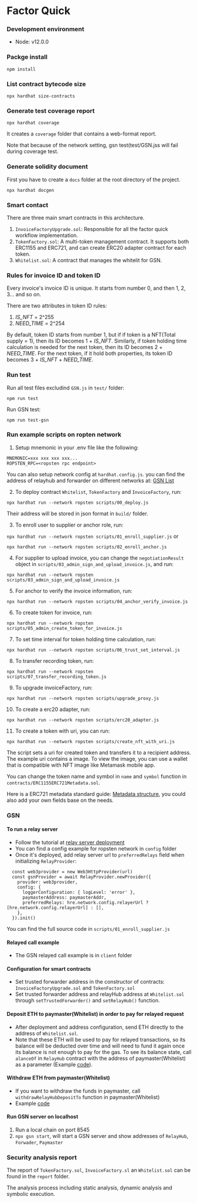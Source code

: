 # Factor Quick 

### Development environment
* Node: v12.0.0

### Packge install
`npm install`

### List contract bytecode size
`npx hardhat size-contracts`

### Generate test coverage report
`npx hardhat coverage` 

It creates a `coverage` folder that contains a web-format report.

Note that because of the network setting, gsn test(test/GSN.jss  will fail during coverage test. 

### Generate solidity document
First you have to create a `docs` folder at the root directory of the project.

`npx hardhat docgen`

### Smart contact
There are three main smart contracts in this architecture.
1. `InvoiceFactoryUpgrade.sol`: Responsible for all the factor quick workflow implementation.
2. `TokenFactory.sol`: A multi-token management contract. It supports both ERC1155 and ERC721, and can create
ERC20 adapter contract for each token.
3. `Whitelist.sol`: A contract that manages the whitelit for GSN.


### Rules for invoice ID and token ID
Every invoice's invoice ID is unique. It starts from number 0, and then 1, 2, 3... and so on.

There are two attributes in token ID rules:
1. *IS_NFT* = 2^255
2. *NEED_TIME* = 2^254

By default, token ID starts from number 1, but if if token is a NFT(Total supply = 1), then its ID becomes 1 + *IS_NFT*.
Similarly, if token holding time calculation is needed for the next token, then its ID becomes 2 + *NEED_TIME*.
For the next token, if it hold both properties, its token ID becomes 3 + *IS_NFT* + *NEED_TIME*.

### Run test

Run all test files excludind `GSN.js` in `test/` folder:

`npm run test`

Run GSN test:

`npm run test-gsn`

### Run example scripts on ropten network
1. Setup mnemonic in your .env file like the following: 
```
MNEMONIC=xxx xxx xxx xxx...
ROPSTEN_RPC=<ropsten rpc endpoint>
```

You can also setup network config at `hardhat.config.js`.
you can find the address of relayhub and forwarder on different networks at: [GSN List](https://docs.opengsn.org/contracts/addresses.html#ethereum)

2. To deploy contract `Whitelist`, `TokenFactory` and `InvoiceFactory`, run:

`npx hardhat run --network ropsten scripts/00_deploy.js`

Their address will be stored in json format in `build/` folder.

3. To enroll user to supplier or anchor role, run:

`npx hardhat run --network ropsten scripts/01_enroll_supplier.js` or

`npx hardhat run --network ropsten scripts/02_enroll_anchor.js`

4. For supplier to upload invoice, you can change the `negotiationResult` object in `scripts/03_admin_sign_and_upload_invoice.js`, and run:

`npx hardhat run --network ropsten scripts/03_admin_sign_and_upload_invoice.js`

5. For anchor to verify the invoice information, run: 

`npx hardhat run --network ropsten scripts/04_anchor_verify_invoice.js`

6. To create token for invoice, run:

`npx hardhat run --network ropsten scripts/05_admin_create_token_for_invoice.js`

7. To set time interval for token holding time calculation, run:

`npx hardhat run --network ropsten scripts/06_trust_set_interval.js`

8. To transfer recording token, run:

`npx hardhat run --network ropsten scripts/07_transfer_recording_token.js`

9. To upgrade invoiceFactory, run:

`npx hardhat run --network ropsten scripts/upgrade_proxy.js`

10. To create a erc20 adapter, run:

`npx hardhat run --network ropsten scripts/erc20_adapter.js`

11. To create a token with uri, you can run:

`npx hardhat run --network ropsten scripts/create_nft_with_uri.js`  

The script sets a uri for created token and transfers it to a recipient address. The example uri contains a
image. To view the image, you can use a wallet that is compatible with NFT image like Metamask mobile app.

You can change the token name and symbol in `name` and `symbol` function in `contracts/ERC1155ERC721Metadata.sol`.

Here is a ERC721 metadata standard guide: [Metadata structure](https://docs.opensea.io/docs/metadata-standards#section-metadata-structure), 
 you could also add your own fields base on the needs.

### GSN

#### To run a relay server
* Follow the tutorial at [relay server deployment](https://docs.opengsn.org/relay-server/tutorial.html#directions)
* You can find a config example for ropsten network in `config` folder
* Once it's deployed, add relay server url to `preferredRelays` field when initializing `RelayProvider`:
```
  const web3provider = new Web3HttpProvider(url)
  const gsnProvider = await RelayProvider.newProvider({
    provider: web3provider,
    config: {
      loggerConfiguration: { logLevel: 'error' },
      paymasterAddress: paymasterAddr,
      preferredRelays: hre.network.config.relayerUrl ? [hre.network.config.relayerUrl] : [],
    },
  }).init()
```
You can find the full source code in `scripts/01_enroll_supplier.js`

#### Relayed call example
- The GSN relayed call example is in `client` folder

#### Configuration for smart contracts 
- Set trusted forwarder address in the constructor of contracts: `InvoiceFactoryUpgrade.sol` and `TokenFactory.sol`
- Set trusted forwarder address and relayHub address at `Whitelist.sol` through `setTrustedForwarder()` and `setRelayHub()` function.

#### Deposit ETH to paymaster(Whitelist) in order to pay for relayed request
- After deployment and address configuration, send ETH directly to the address of `Whitelist.sol`.  
- Note that these ETH will be used to pay for relayed transactions, so its balance will be deducted over time and will need to fund it
 again once its balance is not enough to pay for the gas. To see its balance state, call `alanceOf`  in `RelayHub` contract with the address of
   paymaster(Whitelist) as a parameter (Example [code](https://github.com/AegisCustody/bill_smart_contract/blob/840d53027100f3e4db54c9e7bb19c6c454ba4493/test/GSN.js#L221)).

#### Withdraw ETH from paymaster(Whitelist)
- If you want to withdraw the funds in paymaster, call `withdrawRelayHubDepositTo` function in paymaster(Whitelist)
- Example [code](https://github.com/AegisCustody/bill_smart_contract/blob/840d53027100f3e4db54c9e7bb19c6c454ba4493/test/GSN.js#L216)

#### Run GSN server on localhost
1. Run a local chain on port 8545
2. `npx gsn start`, will start a GSN server and show addresses of `RelayHub`, `Forwader`, `Paymaster`

### Security analysis report

The report of `TokenFactory.sol`, `InvoiceFactory.sl` an `Whitelist.sol` can be found in the `report` folder.

The analysis process including static analysis, dynamic analysis and symbolic execution.
